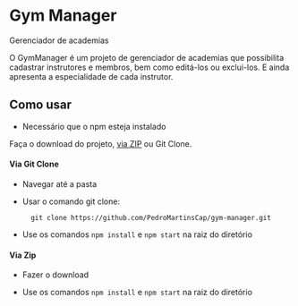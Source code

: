 # Gym Manager

Gerenciador de academias

O GymManager é um projeto de gerenciador de academias que possibilita cadastrar instrutores e membros, bem como editá-los ou exclui-los. E ainda apresenta a especialidade de cada instrutor.

## Como usar

* Necessário que o npm esteja instalado

Faça o download do projeto, [via ZIP](https://github.com/PedroMartinsCap/gym-manager/archive/master.zip) ou Git Clone.

#### Via Git Clone

* Navegar até a pasta

* Usar o comando git clone:

  ```
    git clone https://github.com/PedroMartinsCap/gym-manager.git
  ```
* Use os comandos ```npm install``` e ```npm start``` na raiz do diretório

#### Via Zip

* Fazer o download
  
* Use os comandos ```npm install``` e ```npm start``` na raiz do diretório